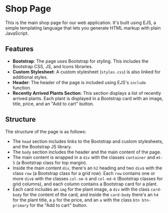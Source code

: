 # Shop Page

This is the main shop page for our web application. It's built using EJS, a simple templating language that lets you generate HTML markup with plain JavaScript.

## Features

- **Bootstrap**: The page uses Bootstrap for styling. This includes the Bootstrap CSS, JS, and Icons libraries.
- **Custom Stylesheet**: A custom stylesheet (`styles.css`) is also linked for additional styles.
- **Header**: The header of the page is included using EJS's `include` function.
- **Recently Arrived Plants Section**: This section displays a list of recently arrived plants. Each plant is displayed in a Bootstrap card with an image, title, price, and an "Add to cart" button.

## Structure

The structure of the page is as follows:

- The `head` section includes links to the Bootstrap and custom stylesheets, and the Bootstrap JS library.
- The `body` section includes the header and the main content of the page.
- The main content is wrapped in a `div` with the classes `container` and `mt-5` (a Bootstrap class for top margin).
- Inside the main content `div`, there's an `h2` heading and two `div`s with the class `row` (a Bootstrap class for a grid row). Each `row` contains one or more `div`s with the classes `col-sm-6` and `col-md-6` (Bootstrap classes for grid columns), and each column contains a Bootstrap card for a plant.
- Each card includes an `img` for the plant image, a `div` with the class `card-body` for the content of the card, and inside the `card-body` there's an `h4` for the plant title, a `p` for the price, and an `a` with the class `btn btn-primary` for the "Add to cart" button.